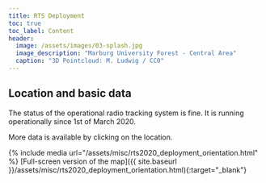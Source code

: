 ```yaml
---
title: RTS Deployment
toc: true
toc_label: Content
header:
  image: /assets/images/03-splash.jpg
  image_description: "Marburg University Forest - Central Area"
  caption: "3D Pointcloud: M. Ludwig / CC0"
---
```




## Location and basic data

The status of the operational radio tracking  system is fine. It is running operationally since 1st of March 2020. 

More data is available by clicking on the location.

{% include media url="/assets/misc/rts2020_deployment_orientation.html" %}
[Full-screen version of the map]({{ site.baseurl }}/assets/misc/rts2020_deployment_orientation.html){:target="_blank"}
